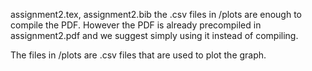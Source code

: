 assignment2.tex, assignment2.bib the .csv files in /plots are enough to compile the PDF. However the PDF is already precompiled in assignment2.pdf and we suggest simply using it instead of compiling. 

The files in /plots are .csv files that are used to plot the graph. 